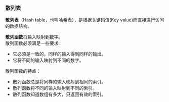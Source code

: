 ### 散列表
**散列表**（Hash table，也叫哈希表），是根据关键码值(Key value)而直接进行访问的数据结构。

**散列函数**将输入映射到数字。<br />
散列函数必须满足一些要求:
 - 它必须是一致的，同样的输入得到同样的输出。
 - 它将不同的输入映射到不同的数字。

散列函数的特点：
 - 散列函数总是将同样的输入映射到相同的索引。
 - 散列函数将不同的输入映射到不同的索引。
 - 散列函数知道数组有多大，只返回有效的索引。